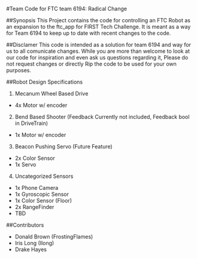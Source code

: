 #Team Code for FTC team 6194: Radical Change

##Synopsis
This Project contains the code for controlling an FTC Robot as an expansion to the ftc_app for FIRST Tech Challenge. It is meant as a way for Team 6194 to keep up to date with recent changes to the code.

##Disclamer
This code is intended as a solution for team 6194 and way for us to all comunicate changes. While you are more than welcome to look at our code for inspiration and even ask us questions regarding it, Please do not request changes or directly Rip the code to be used for your own purposes.

##Robot Design Specifications
1. Mecanum Wheel Based Drive
  * 4x Motor w/ encoder 

2. Bend Based Shooter (Feedback Currently not included, Feedback bool in DriveTrain)
  * 1x Motor w/ encoder

3. Beacon Pushing Servo (Future Feature)
  * 2x Color Sensor
  * 1x Servo

4. Uncategorized Sensors
  * 1x Phone Camera
  * 1x Gyroscopic Sensor
  * 1x Color Sensor (Floor)
  * 2x RangeFinder
  * TBD

##Contributors
+ Donald Brown (FrostingFlames)
+ Iris Long (Ilong)
+ Drake Hayes

